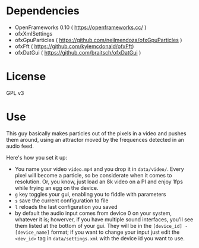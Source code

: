 # Dependencies
* OpenFrameworks 0.10 ( https://openframeworks.cc/ )
* ofxXmlSettings
* ofxGpuParticles ( https://github.com/neilmendoza/ofxGpuParticles )
* ofxFft ( https://github.com/kylemcdonald/ofxFft)
* ofxDatGui ( https://github.com/braitsch/ofxDatGui )

# License
GPL v3

# Use
This guy basically makes particles out of the pixels in a video and pushes them around, using an attractor moved by the frequences detected in an audio feed.

Here's how you set it up:
* You name your video `video.mp4` and you drop it in `data/video/`. Every pixel will become a particle, so be considerate when it comes to resolution. Or, you know, just load an 8k video on a PI and enjoy 1fps while frying an egg on the device.
* `g` key toggles your gui, enabling you to fiddle with parameters
* `s` save the current configuration to file
* `l` reloads the last configuration you saved
* by default the audio input comes from device 0 on your system, whatever it is; howerver, if you have multiple sound interfaces, you'll see them listed at the bottom of your gui. They will be in the `[device_id] - [device_name]` format; if you want to change your input just edit the `<dev_id>` tag in `data/settings.xml` with the device id you want to use.


